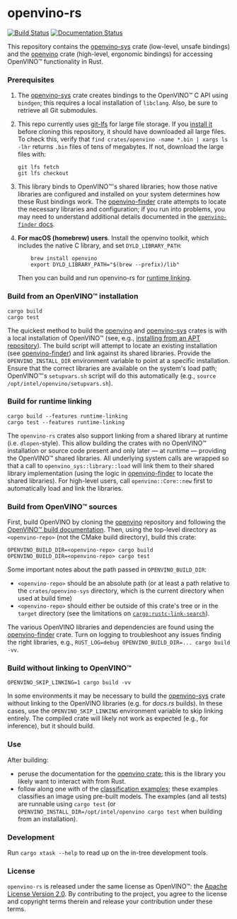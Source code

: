 # openvino-rs

[![Build Status](https://github.com/intel/openvino-rs/workflows/CI/badge.svg)][ci]
[![Documentation Status](https://docs.rs/openvino/badge.svg)][docs]

This repository contains the [openvino-sys] crate (low-level, unsafe bindings) and the [openvino]
crate (high-level, ergonomic bindings) for accessing OpenVINO™ functionality in Rust.

[openvino]: crates/openvino
[openvino-sys]: crates/openvino-sys
[openvino-finder]: crates/openvino-finder
[upstream]: crates/openvino-sys/upstream
[docs]: https://docs.rs/openvino
[ci]: https://github.com/abrown/openvino-rs/actions?query=workflow%3ACI



### Prerequisites

1. The [openvino-sys] crate creates bindings to the OpenVINO™ C API using `bindgen`; this requires a
   local installation of `libclang`. Also, be sure to retrieve all Git submodules.

2. This repo currently uses [git-lfs](https://git-lfs.github.com/) for large file storage. If you
   [install it](https://github.com/git-lfs/git-lfs/wiki/Installation) before cloning this
   repository, it should have downloaded all large files. To check this, verify that `find
   crates/openvino -name *.bin | xargs ls -lhr` returns `.bin` files of tens of megabytes. If not,
   download the large files with:

   ```shell
   git lfs fetch
   git lfs checkout
   ```

3. This library binds to OpenVINO™'s shared libraries; how those native libraries are configured and
   installed on your system determines how these Rust bindings work. The [openvino-finder] crate
   attempts to locate the necessary libraries and configuration; if you run into problems, you may
   need to understand additional details documented in the [`openvino-finder`
   docs][openvino-finder-docs].

[openvino-finder-docs]: https://docs.rs/openvino-finder

4. __For macOS (homebrew) users__. Install the openvino toolkit, which includes the native C library,
   and set `DYLD_LIBRARY_PATH`:
   ```
       brew install openvino
       export DYLD_LIBRARY_PATH="$(brew --prefix)/lib"
   ```
   Then you can build and run openvino-rs for [runtime linking](#build-for-runtime-linking).

### Build from an OpenVINO™ installation

```shell script
cargo build
cargo test
```

The quickest method to build the [openvino] and [openvino-sys] crates is with a local installation
of OpenVINO™ (see, e.g., [installing from an APT repository][install-apt]). The build script will
attempt to locate an existing installation (see [openvino-finder]) and link against its shared
libraries. Provide the `OPENVINO_INSTALL_DIR` environment variable to point at a specific
installation. Ensure that the correct libraries are available on the system's load path; OpenVINO™'s
`setupvars.sh` script will do this automatically (e.g., `source /opt/intel/openvino/setupvars.sh`).

[install-apt]: https://docs.openvinotoolkit.org/latest/openvino_docs_install_guides_installing_openvino_apt.html



### Build for runtime linking

```shell script
cargo build --features runtime-linking
cargo test --features runtime-linking
```

The `openvino-rs` crates also support linking from a shared library at runtime (i.e.
`dlopen`-style). This allow building the crates with no OpenVINO™ installation or source code
present and only later &mdash; at runtime &mdash; providing the OpenVINO™ shared libraries. All
underlying system calls are wrapped so that a call to `openvino_sys::library::load` will link them
to their shared library implementation (using the logic in [openvino-finder] to locate the shared
libraries). For high-level users, call `openvino::Core::new` first to automatically load and link
the libraries.



### Build from OpenVINO™ sources

First, build OpenVINO by cloning the [openvino] repository and following the [OpenVINO™ build
documentation]. Then, using the top-level directory as `<openvino-repo>` (not the CMake build
directory), build this crate:

```shell script
OPENVINO_BUILD_DIR=<openvino-repo> cargo build
OPENVINO_BUILD_DIR=<openvino-repo> cargo test
```

Some important notes about the path passed in `OPENVINO_BUILD_DIR`:
- `<openvino-repo>` should be an absolute path (or at least a path relative to the
  `crates/openvino-sys` directory, which is the current directory when used at build time)
- `<openvino-repo>` should either be outside of this crate's tree or in the `target` directory (see
  the limitations on [`cargo:rustc-link-search`]).

The various OpenVINO libraries and dependencies are found using the [openvino-finder] crate. Turn on
logging to troubleshoot any issues finding the right libraries, e.g., `RUST_LOG=debug
OPENVINO_BUILD_DIR=... cargo build -vv`.

[openvino]: https://github.com/openvinotoolkit/openvino
[OpenVINO™ build documentation]: https://github.com/openvinotoolkit/openvino/blob/master/build-instruction.md
[`cargo:rustc-link-search`]: https://doc.rust-lang.org/cargo/reference/build-scripts.html#rustc-link-search



### Build without linking to OpenVINO™

```shell script
OPENVINO_SKIP_LINKING=1 cargo build -vv
```

In some environments it may be necessary to build the [openvino-sys] crate without linking to the
OpenVINO libraries (e.g. for *docs.rs* builds). In these cases, use the `OPENVINO_SKIP_LINKING`
environment variable to skip linking entirely. The compiled crate will likely not work as expected
(e.g., for inference), but it should build.



### Use

After building:
  - peruse the documentation for the [openvino crate][docs]; this is the library you likely want to
    interact with from Rust.
  - follow along one with of the [classification examples](crates/openvino/tests); these examples
    classifies an image using pre-built models. The examples (and all tests) are runnable using
    `cargo test` (or `OPENVINO_INSTALL_DIR=/opt/intel/openvino cargo test` when building from an
    installation).



### Development

Run `cargo xtask --help` to read up on the in-tree development tools.



### License

`openvino-rs` is released under the same license as OpenVINO™: the [Apache License Version
2.0][license]. By contributing to the project, you agree to the license and copyright terms therein
and release your contribution under these terms.

[license]: LICENSE
